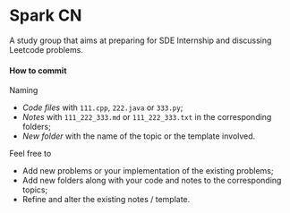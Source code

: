 # Spark CN

A study group that aims at preparing for SDE Internship and discussing Leetcode problems. 

#### How to commit

Naming

- *Code files* with `111.cpp`, `222.java`  or `333.py`;
- *Notes* with `111_222_333.md` or `111_222_333.txt` in the corresponding folders;
- *New folder* with the name of the topic or the template involved. 

Feel free to 

- Add new problems or your implementation of the existing problems;
- Add new folders along with your code and notes to the corresponding topics;
- Refine and alter the existing notes / template.
